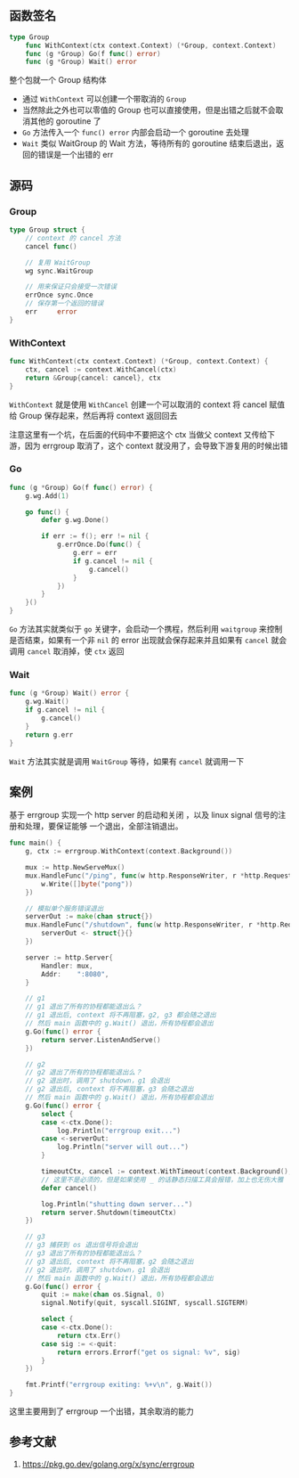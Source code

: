 ## 函数签名

```go
type Group
    func WithContext(ctx context.Context) (*Group, context.Context)
    func (g *Group) Go(f func() error)
    func (g *Group) Wait() error
```

整个包就一个 Group 结构体

- 通过 `WithContext` 可以创建一个带取消的 `Group`
- 当然除此之外也可以零值的 Group 也可以直接使用，但是出错之后就不会取消其他的 goroutine 了
- `Go` 方法传入一个 `func() error` 内部会启动一个 goroutine 去处理
- `Wait` 类似 WaitGroup 的 Wait 方法，等待所有的 goroutine 结束后退出，返回的错误是一个出错的 err

## 源码

### Group

```go
type Group struct {
    // context 的 cancel 方法
	cancel func()

    // 复用 WaitGroup
	wg sync.WaitGroup

	// 用来保证只会接受一次错误
	errOnce sync.Once
    // 保存第一个返回的错误
	err     error
}
```

### WithContext

```go
func WithContext(ctx context.Context) (*Group, context.Context) {
	ctx, cancel := context.WithCancel(ctx)
	return &Group{cancel: cancel}, ctx
}
```

`WithContext` 就是使用 `WithCancel` 创建一个可以取消的 context 将 cancel 赋值给 Group 保存起来，然后再将 context 返回回去

注意这里有一个坑，在后面的代码中不要把这个 ctx 当做父 context 又传给下游，因为 errgroup 取消了，这个 context 就没用了，会导致下游复用的时候出错

### Go

```go
func (g *Group) Go(f func() error) {
	g.wg.Add(1)

	go func() {
		defer g.wg.Done()

		if err := f(); err != nil {
			g.errOnce.Do(func() {
				g.err = err
				if g.cancel != nil {
					g.cancel()
				}
			})
		}
	}()
}
```

`Go` 方法其实就类似于 `go` 关键字，会启动一个携程，然后利用 `waitgroup` 来控制是否结束，如果有一个非 `nil` 的 error 出现就会保存起来并且如果有 `cancel` 就会调用 `cancel` 取消掉，使 `ctx` 返回

### Wait

```go
func (g *Group) Wait() error {
	g.wg.Wait()
	if g.cancel != nil {
		g.cancel()
	}
	return g.err
}
```

`Wait` 方法其实就是调用 `WaitGroup` 等待，如果有 `cancel` 就调用一下

## 案例

基于 errgroup 实现一个 http server 的启动和关闭 ，以及 linux signal 信号的注册和处理，要保证能够 一个退出，全部注销退出。

```go
func main() {
	g, ctx := errgroup.WithContext(context.Background())

	mux := http.NewServeMux()
	mux.HandleFunc("/ping", func(w http.ResponseWriter, r *http.Request) {
		w.Write([]byte("pong"))
	})

	// 模拟单个服务错误退出
	serverOut := make(chan struct{})
	mux.HandleFunc("/shutdown", func(w http.ResponseWriter, r *http.Request) {
		serverOut <- struct{}{}
	})

	server := http.Server{
		Handler: mux,
		Addr:    ":8080",
	}

	// g1
	// g1 退出了所有的协程都能退出么？
	// g1 退出后, context 将不再阻塞，g2, g3 都会随之退出
	// 然后 main 函数中的 g.Wait() 退出，所有协程都会退出
	g.Go(func() error {
		return server.ListenAndServe()
	})

	// g2
	// g2 退出了所有的协程都能退出么？
	// g2 退出时，调用了 shutdown，g1 会退出
	// g2 退出后, context 将不再阻塞，g3 会随之退出
	// 然后 main 函数中的 g.Wait() 退出，所有协程都会退出
	g.Go(func() error {
		select {
		case <-ctx.Done():
			log.Println("errgroup exit...")
		case <-serverOut:
			log.Println("server will out...")
		}

		timeoutCtx, cancel := context.WithTimeout(context.Background(), 3*time.Second)
		// 这里不是必须的，但是如果使用 _ 的话静态扫描工具会报错，加上也无伤大雅
		defer cancel()

		log.Println("shutting down server...")
		return server.Shutdown(timeoutCtx)
	})

	// g3
	// g3 捕获到 os 退出信号将会退出
	// g3 退出了所有的协程都能退出么？
	// g3 退出后, context 将不再阻塞，g2 会随之退出
	// g2 退出时，调用了 shutdown，g1 会退出
	// 然后 main 函数中的 g.Wait() 退出，所有协程都会退出
	g.Go(func() error {
		quit := make(chan os.Signal, 0)
		signal.Notify(quit, syscall.SIGINT, syscall.SIGTERM)

		select {
		case <-ctx.Done():
			return ctx.Err()
		case sig := <-quit:
			return errors.Errorf("get os signal: %v", sig)
		}
	})

	fmt.Printf("errgroup exiting: %+v\n", g.Wait())
}
```

这里主要用到了 errgroup 一个出错，其余取消的能力

## 参考文献

1. https://pkg.go.dev/golang.org/x/sync/errgroup